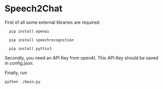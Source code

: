 # Speech2Chat

First of all some external libraries are required:
```
  pip install openai
  
  pip install speechrecognition
  
  pip install pyttsx3
  ```
Secondly, you need an API Key from openAI. This API Key should be saved in config.json.

Finally, run
```
python ./main.py
```
